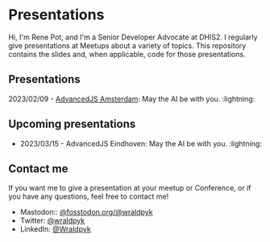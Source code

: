 # Presentations

Hi, I'm Rene Pot, and I'm a Senior Developer Advocate at DHIS2. I regularly give presentations at Meetups about a variety of topics. This repository contains the slides and, when applicable, code for those presentations.

## Presentations
2023/02/09 - [AdvancedJS Amsterdam](2023-02-09-AdvancedJSAmsterdam.md): May the AI be with you. :lightning:

## Upcoming presentations
- 2023/03/15 - AdvancedJS Eindhoven: May the AI be with you. :lightning:

## Contact me
If you want me to give a presentation at your meetup or Conference, or if you have any questions, feel free to contact me!

- Mastodon:: [@fosstodon.org/@wraldpyk](https://fosstodon.org/@wraldpyk)
- Twitter: [@wraldpyk](https://twitter.com/wraldpyk) 
- LinkedIn: [@Wraldpyk](https://www.linkedin.com/in/wraldpyk/)